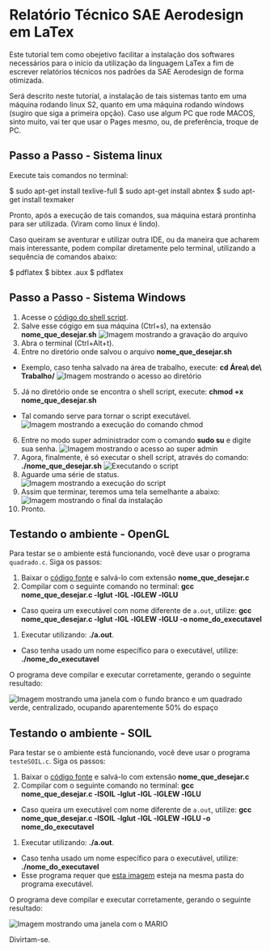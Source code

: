 # Relatório Técnico SAE Aerodesign em LaTex

Este tutorial tem como obejetivo facilitar a instalação dos softwares necessários para o início da utilização da linguagem LaTex a fim de escrever relatórios técnicos nos padrões da SAE Aerodesign de forma otimizada.

Será descrito neste tutorial, a instalação de tais sistemas tanto em uma máquina rodando linux S2, quanto em uma máquina rodando windows (sugiro que siga a primeira opção). Caso use algum PC que rode MACOS, sinto muito, vai ter que usar o Pages mesmo, ou, de preferência, troque de PC.

## Passo a Passo - Sistema linux 

Execute tais comandos no terminal:

$ sudo apt-get install texlive-full
$ sudo apt-get install abntex
$ sudo apt-get install texmaker

Pronto, após a execução de tais comandos, sua máquina estará prontinha para ser utilizada. (Viram como linux é lindo).

Caso queiram se aventurar e utilizar outra IDE, ou da maneira que acharem mais interessante, podem compilar diretamente pelo terminal, utilizando a sequência de comandos abaixo:

$ pdflatex <nome do arquivo>
$ bibtex <nome do arquivo>.aux
$ pdflatex <nome do arquivo>

## Passo a Passo - Sistema Windows 

1. Acesse o [código do shell script](https://raw.githubusercontent.com/antonioaads/open_GL/master/openGL_withSOIL.sh).
2. Salve esse cógigo em sua máquina (Ctrl+s), na extensão **nome_que_desejar.sh**
![Imagem mostrando a gravação do arquivo](Passo1.png)
3. Abra o terminal (Ctrl+Alt+t).
4. Entre no diretório onde salvou o arquivo **nome_que_desejar.sh**
  - Exemplo, caso tenha salvado na área de trabalho, execute: **cd Área\ de\ Trabalho/** 
  ![Imagem mostrando o acesso ao diretório](Passo2.png)
5. Já no diretório onde se encontra o shell script, execute: **chmod +x nome_que_desejar.sh**
  - Tal comando serve para tornar o script executável.
  ![Imagem mostrando a execução do comando chmod](Passo3.png)
6. Entre no modo super administrador com o comando **sudo su** e digite sua senha.
  ![Imagem mostrando o acesso ao super admin](Passo4.png)
7. Agora, finalmente, é só executar o shell script, através do comando: **./nome_que_desejar.sh**
  ![Executando o script](Passo5.png)
8. Aguarde uma série de status.
  ![Imagem mostrando a execução do script](Passo6.png)
9. Assim que terminar, teremos uma tela semelhante a abaixo:
  ![Imagem mostrando o final da instalação](Passo7.png)
10. Pronto.

## Testando o ambiente - OpenGL

Para testar se o ambiente está funcionando, você deve usar o programa
`quadrado.c`. Siga os passos:

1. Baixar o [código fonte](https://raw.githubusercontent.com/antonioaads/open_GL/master/testeopenGL) e salvá-lo com extensão  **nome_que_desejar.c**
1. Compilar com o seguinte comando no terminal: **gcc nome_que_desejar.c -lglut -lGL -lGLEW -lGLU**
  - Caso queira um executável com nome diferente de `a.out`, utilize: **gcc nome_que_desejar.c -lglut -lGL -lGLEW -lGLU -o nome_do_executavel**
1. Executar utilizando: **./a.out**.
  - Caso tenha usado um nome específico para o executável, utilize: **./nome_do_executavel**

O programa deve compilar e executar corretamente, gerando o seguinte resultado:

![Imagem mostrando uma janela com o fundo branco e um quadrado verde, centralizado, ocupando aparentemente 50% do espaço](quadrado2.png)

## Testando o ambiente - SOIL

Para testar se o ambiente está funcionando, você deve usar o programa
`testeSOIL.c`. Siga os passos:

1. Baixar o [código fonte](https://raw.githubusercontent.com/antonioaads/open_GL/master/testeSOIL) e salvá-lo com extensão  **nome_que_desejar.c**
1. Compilar com o seguinte comando no terminal: **gcc nome_que_desejar.c -lSOIL -lglut -lGL -lGLEW -lGLU**
  - Caso queira um executável com nome diferente de `a.out`, utilize: **gcc nome_que_desejar.c -lSOIL -lglut -lGL -lGLEW -lGLU -o nome_do_executavel**
1. Executar utilizando: **./a.out**.
  - Caso tenha usado um nome específico para o executável, utilize: **./nome_do_executavel**
  - Esse programa requer que [esta imagem](https://github.com/antonioaads/open_GL/blob/master/mario.png) esteja na mesma pasta do programa executável.

O programa deve compilar e executar corretamente, gerando o seguinte resultado:

![Imagem mostrando uma janela com o MARIO](testeMARIO.png)

Divirtam-se.

